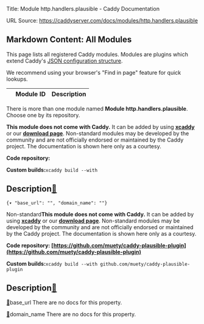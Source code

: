 Title: Module http.handlers.plausible - Caddy Documentation

URL Source: https://caddyserver.com/docs/modules/http.handlers.plausible

Markdown Content:
All Modules
-----------

This page lists all registered Caddy modules. Modules are plugins which extend Caddy's [JSON configuration structure](https://caddyserver.com/docs/json/).

We recommend using your browser's "Find in page" feature for quick lookups.

|  | Module ID | Description |
| --- | --- | --- |

There is more than one module named **Module http.handlers.plausible**. Choose one by its repository.

**This module does not come with Caddy.** It can be added by using **[xcaddy](https://caddyserver.com/docs/build#xcaddy)** or our **[download page](https://caddyserver.com/download)**. Non-standard modules may be developed by the community and are not officially endorsed or maintained by the Caddy project. The documentation is shown here only as a courtesy.

**Code repository:**

**Custom builds:**`xcaddy build --with`

Description[🔗](https://caddyserver.com/docs/modules/http.handlers.plausible#docs "Direct link")
------------------------------------------------------------------------------------------------

`{▾	"base_url": "",	"domain_name": ""}`

Non-standard**This module does not come with Caddy.** It can be added by using **[xcaddy](https://caddyserver.com/docs/build#xcaddy)** or our **[download page](https://caddyserver.com/download)**. Non-standard modules may be developed by the community and are not officially endorsed or maintained by the Caddy project. The documentation is shown here only as a courtesy.

**Code repository: [https://github.com/muety/caddy-plausible-plugin](https://github.com/muety/caddy-plausible-plugin)**

**Custom builds:**`xcaddy build --with github.com/muety/caddy-plausible-plugin`

Description[🔗](https://caddyserver.com/docs/modules/http.handlers.plausible#docs "Direct link")
------------------------------------------------------------------------------------------------

[🔗](https://caddyserver.com/docs/modules/http.handlers.plausible#base_url)base_url
There are no docs for this property.

[🔗](https://caddyserver.com/docs/modules/http.handlers.plausible#domain_name)domain_name
There are no docs for this property.
